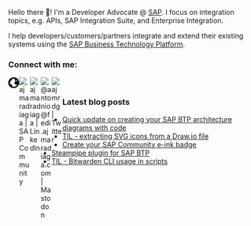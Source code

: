 Hello there 👋! I'm a Developer Advocate @ [SAP](https://sap.com). I focus on integration topics, e.g. APIs, SAP Integration Suite, and Enterprise Integration. 

I help developers/customers/partners integrate and extend their existing systems using the [SAP Business Technology Platform](https://www.sap.com/uk/products/business-technology-platform.html).

### Connect with me:

[<img align="left" alt="ajmaradiaga.com" width="22px" src="https://raw.githubusercontent.com/iconic/open-iconic/master/svg/globe.svg" />][website]
[<img align="left" alt="ajmaradiaga | SAP Community" width="22px" src="https://cdn.jsdelivr.net/npm/simple-icons@v4.20.0/icons/sap.svg" />][SAP]
[<img align="left" alt="ajmaradiaga | LinkedIn" width="22px" src="https://cdn.jsdelivr.net/npm/simple-icons@v4.20.0/icons/linkedin.svg" />][linkedin]
[<img align="left" alt="@antonio@fedi.ajmaradiaga.com | Mastodon" width="22px" src="https://cdn.jsdelivr.net/npm/simple-icons@v4.20.0/icons/mastodon.svg" />][mastodon]
[<img align="left" alt="ajmrdg | Twitter" width="22px" src="https://cdn.jsdelivr.net/npm/simple-icons@v4.20.0/icons/twitter.svg" />][twitter]

<br />

### Latest blog posts
<!-- BLOG:START -->
- [Quick update on creating your SAP BTP architecture diagrams with code](http://www.ajmaradiaga.com/quick-update-on-creating-architecture-diagrams-with-code/)
- [TIL - extracting SVG icons from a Draw.io file](http://www.ajmaradiaga.com/TIL-extracting-svg-icons-from-drawio-file/)
- [Create your SAP Community e-ink badge](http://www.ajmaradiaga.com/create-your-SAP-community-e-ink-badge/)
- [Steampipe plugin for SAP BTP](http://www.ajmaradiaga.com/steampipe-plugin-sap-btp/)
- [TIL - Bitwarden CLI usage in scripts](http://www.ajmaradiaga.com/TIL-Bitwarden-CLI-usage-in-scripts/)
<!-- BLOG:END -->

[website]: https://ajmaradiaga.com
[twitter]: https://twitter.com/ajmrdg
[SAP]: https://profile.sap.com/profile/idbf9c7e7bec7d4fb5e87726eeb695bd40061688b3db602601682d6c4c7b907dbc
[linkedin]: https://www.linkedin.com/in/ajmaradiaga/
[mastodon]: https://fedi.ajmaradiaga.com/@antonio

<!--
**ajmaradiaga/ajmaradiaga** is a ✨ _special_ ✨ repository because its `README.md` (this file) appears on your GitHub profile.

Here are some ideas to get you started:

- 🔭 I’m currently working on ...
- 🌱 I’m currently learning ...
- 👯 I’m looking to collaborate on ...
- 🤔 I’m looking for help with ...
- 💬 Ask me about ...
- 📫 How to reach me: ...
- 😄 Pronouns: ...
- ⚡ Fun fact: ...
-->


